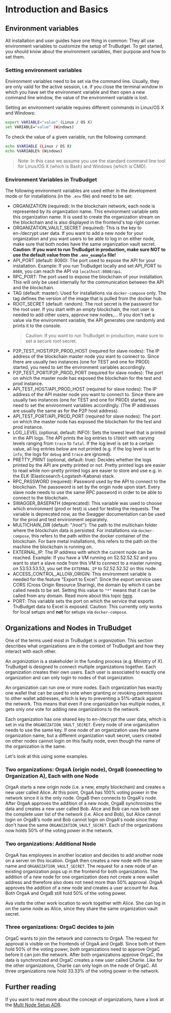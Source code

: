 # Introduction and Basics

## Environment variables

All installation and user guides have one thing in common: They all use environment variables to customize the setup of TruBudget. To get started, you should know about the environment variables, their purpose and how to set them.

### Setting environment variables

Environment variables need to be set via the command line. Usually, they are only valid for the active session, i.e. if you close the terminal window in which you have set the environment variable and then open a new command line window, the value of the environment variable is lost.

Setting an environment variable requires different commands in Linux/OS X and Windows:

```bash
export VARIABLE="value" (Linux / OS X)
set VARIABLE="value" (Windows)
```

To check the value of a given variable, run the following command:

```bash
echo $VARIABLE (Linux / OS X)
echo %VARIABLE% (Windows)
```

> Note: In this case we assume you use the standard command line tool for Linux/OS X (which is Bash) and Windows (which is CMD).

### Environment Variables in TruBudget

The following environment variables are used either in the development mode or for installations (in the `.env` file) and need to be set:

- ORGANIZATION (required): In the blockchain network, each node is represented by its organization name. This environment variable sets this organization name. It is used to create the organization stream on the blockchain and is also displayed in the frontend's top right corner.
- ORGANIZATION_VAULT_SECRET (required): This is the key to en-/decrypt user data. If you want to add a new node for your organization and you want users to be able to log in on either node, make sure that both nodes have the same organization vault secret.
  **Caution: If you want to run TruBudget in production, make sure NOT to use the default value from the `.env_example` file!**
- API_PORT (default: 8080): The port used to expose the API for your installation. Example: If you run TruBudget locally and set API_PORT to `8080`, you can reach the API via `localhost:8080/api`.
- RPC_PORT: The port used to expose the blockchain of your installation. This will only be used internally for the communication between the API and the blockchain.
- TAG (default: master): Used for installations via `docker-compose` only. The tag defines the version of the image that is pulled from the docker hub.
- ROOT_SECRET (default: random): The root secret is the password for the root user. If you start with an empty blockchain, the root user is needed to add other users, approve new nodes,... If you don't set a value via the environment variable, the API generates one randomly and prints it to the console.
  > Caution: If you want to run TruBudget in production, make sure to set a secure root secret.
- P2P_TEST_HOST/P2P_PROD_HOST (required for slave nodes): The IP address of the blockchain master node you want to connect to. Since there are usually two instances (one for TEST and one for PROD) started, you need to set the environment variables accordingly.
- P2P_TEST_PORT/P2P_PROD_PORT (required for slave nodes): The port on which the master node has exposed the blockchain for the test and prod instance.
- API_TEST_HOST/API_PROD_HOST (required for slave nodes): The IP address of the API master node you want to connect to. Since there are usually two instances (one for TEST and one for PROD) started, you need to set the environment variables accordingly. (The IP addresses are usually the same as for the P2P host address).
- API_TEST_PORT/API_PROD_PORT (required for slave nodes): The port on which the master node has exposed the blockchain for the test and prod instance.
- LOG_LEVEL (optional, default: INFO): Sets the lowest level that is printed in the API logs. The API prints the log entries to `STDOUT` with varying levels ranging from `trace` to `fatal`. If the log level is set to a certain value, all log entries below are not printed (e.g. if the log level is set to `info`, the logs for `debug` and `trace` are ignored).
- PRETTY_PRINT (optional, default: true): Decides whether the logs printed by the API are pretty printed or not. Pretty printed logs are easier to read while non-pretty printed logs are easier to store and use e.g. in the ELK (Elasticsearch-Logstash-Kabana) stack.
- RPC_PASSWORD (required): Password used by the API to connect to the blockchain. The passoword is set by the origin node upon start. Every slave node needs to use the same RPC password in order to be able to connect to the blockchain.
- SWAGGER_BASEPATH (deprecated): This variable was used to choose which environment (prod or test) is used for testing the requests. The variable is deprecated now, as the Swagger documentation can be used for the prod and test environment separately.
- MULTICHAIN_DIR (default: "/root"): The path to the multichain folder where the blockchain data is persisted. For installations via `docker-compose`, this refers to the path within the docker container of the blockchain. For bare metal installations, this refers to the path on the machine the blockchain is running on.
- EXTERNAL_IP: The IP address with which the current node can be reached. Example: If you have a VM running on 52.52.52.52 and you want to start a slave node from this VM to connect to a master running on 53.53.53.53, you set the `EXTERNAL_IP` to 52.52.52.52 on this node.
- ACCESS_CONTROL_ALLOW_ORIGIN: This environment variable is needed for the feature "Export to Excel". Since the export service uses CORS (Cross Origin Resource Sharing), the domain by which it can be called needs to be set. Setting this value to `"*"` means that it can be called from any domain. Read more about this topic [here](https://developer.mozilla.org/en-US/docs/Web/HTTP/CORS).
- PORT: This variable sets the port on which the service that exports TruBudget data to Excel is exposed. Caution: This currently only works for local setups and **not** for setups via `docker-compose`.

## Organizations and Nodes in TruBudget

One of the terms used most in TruBudget is _organization_. This section describes what organizations are in the context of TruBudget and how they interact with each other.

An _organization_ is a stakeholder in the funding process (e.g. Ministry of X). TruBudget is designed to connect multiple organizations together. Each organization creates their own users. Each user is associated to exactly one organization and can only login to nodes of that organization.

An organization can run one or more nodes. Each organization has exactly one wallet that can be used to vote when granting or revoking permissions to other wallet addresses, which is key to preventing a 51%-attack against the network. This means that even if one organization has multiple nodes, it gets only _one_ vote for adding new organizations to the network.

Each organization has one shared key to en-/decrypt the user data, which is set in via the `ORGANIZATION_VAULT_SECRET`. Every node of one organization needs to use the same key. If one node of an organization uses the same organization name, but a different organization vault secret, users created on other nodes cannot login on this faulty node, even though the name of the organization is the same.

Let's look at this using some examples.

### Two organizations: OrgaA (origin node), OrgaB (connecting to Organization A), Each with one Node

OrgaA starts a new origin node (i.e. a new, empty blockchain) and creates a new user called Alice. At this point, OrgaA has 100% voting power in the network since it is the only node. OrgaB then connects to OrgaA's node. After OrgaA approves the addition of a new node, OrgaB synchronizes the data and creates a new user called Bob. Alice and Bob can now both see the complete user list of the network (i.e. Alice and Bob), but Alice cannot login on OrgaB's node and Bob cannot login on OrgaA's node since they don't have the same `ORGANIZATION_VAULT_SECRET`. Each of the organizations now holds 50% of the voting power in the network.

### Two organizations: Additional Node

OrgaA has employees in another location and decides to add another node on a server on this location. OrgaA then creates a new node with the same name and `ORGANIZATION_VAULT_SECRET`. The request for a new node of an existing organization pops up in the frontend for both organizations. The addition of a new node for one organization does not create a new wallet address and therefore also does not need more than 50% approval. OrgaA approves the addition of a new node and creates a user account for Ava. Both OrgaA and OrgaB still hold 50% of the voting power.

Ava visits the other work location to work together with Alice. She can log in on the same node as Alice, since they share the same organization vault secret.

### Three organizations: OrgaC decides to join

OrgaC wants to join the network and connects to OrgaA. The request for approval is visible on the frontends of OrgaA and OrgaB. Since both of them hold 50% of the voting power, _both_ organizations need to approve OrgaC before it can join the network. After both organizations approve OrgaC, the data is synchronized and OrgaC creates a new user called Charlie. Like for the other organizations, Charlie can only login on the node of OrgaC. All three organizations now hold 33.33% of the voting power in the network.

## Further reading

If you want to read more about the concept of organizations, have a look at the [Multi Node Setup ADR](./adr/0010-multi-node-setup.md).
